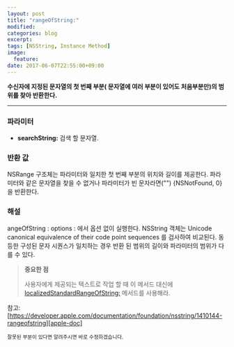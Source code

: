 ```yaml
---
layout: post
title: "rangeOfString:"
modified:
categories: blog
excerpt:
tags: [NSString, Instance Method]
image:
  feature:
date: 2017-06-07T22:55:00+09:00
---
```

**수신자에 지정된 문자열의 첫 번째 부분( 문자열에 여러 부분이 있어도 처음부분만)의 범위를 찾아 반환한다.**

---
### 파라미터
 - **searchString:** 검색 할 문자열.

### 반환 값
NSRange 구조체는 파라미터와 일치한 첫 번째 부분의 위치와 길이를 제공한다.
파라미터와 같은 문자열을 찾을 수 없거나 파라미터가 빈 문자라면("") {NSNotFound, 0}을 반환한다.

### 해설
angeOfString : options : 에서 옵션 없이 실행한다.
NSString 객체는 Unicode canonical equivalence of their code point sequences 를 검사하여 비교된다. 동등한 구성된 문자 시퀀스가 일치하는 경우 반환 된 범위의 길이와 파라미터의 범위가 다를 수 있다.

> **중요한 점**
>
> 사용자에게 제공되는 텍스트로 작업 할 때 이 메서드 대신에 [localizedStandardRangeOfString:][localizedStandardRangeOfString:] 메서드를 사용해라.

참고: [https://developer.apple.com/documentation/foundation/nsstring/1410144-rangeofstring][apple-doc]


<sub>잘못된 부분이 있다면 알려주시면 바로 수정하겠습니다.</sub>

[localizedStandardRangeOfString:]: https://leehonghwa.github.io/blog/blog/localizedStandardRangeOfString/
[apple-doc]: https://developer.apple.com/documentation/foundation/nsstring/1410144-rangeofstring